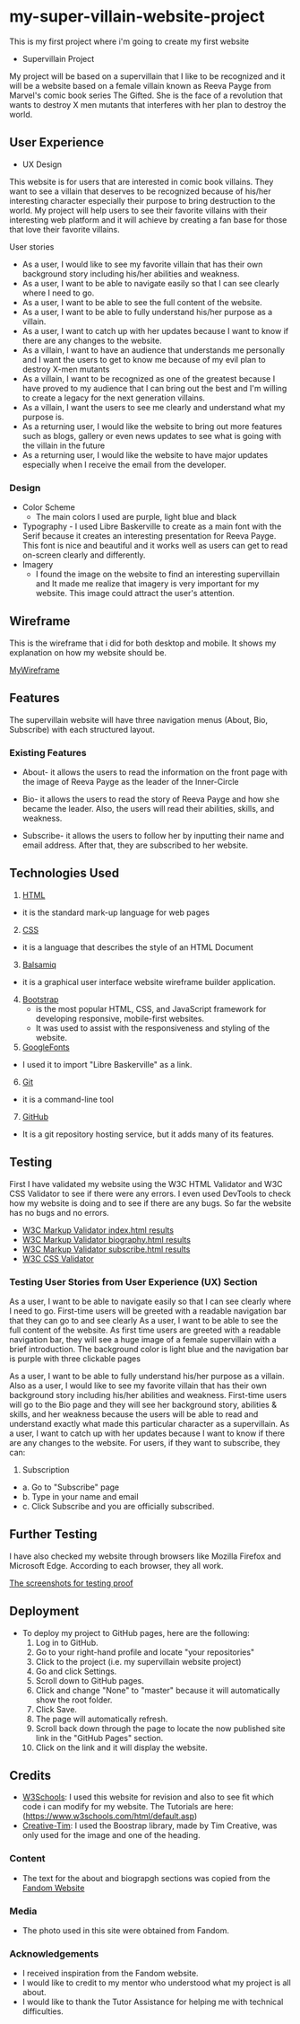 # my-super-villain-website-project
This is my first project where i'm going to create my first website

 - Supervillain Project

My project will be based on a supervillain that I like to be recognized 
and it will be a website based on a female villain known as Reeva Payge from Marvel's comic book series The Gifted. 
She is the face of a revolution that wants to destroy X men mutants that interferes with her plan to destroy the world.

## User Experience
    
- UX Design

This website is for users that are interested in comic book villains. They want to see a villain that deserves to be recognized because of his/her interesting character especially their purpose to bring destruction to the world. 
My project will help users to see their favorite villains with their interesting web platform and it will achieve by creating a fan base for those that love their favorite villains.

User stories
- As a user, I would like to see my favorite villain that has their own background story including his/her abilities and weakness.
- As a user, I want to be able to navigate easily so that I can see clearly where I need to go.
- As a user, I want to be able to see the full content of the website.
- As a user, I want to be able to fully understand his/her purpose as a villain.
- As a user, I want to catch up with her updates because I want to know if there are any changes to the website.
- As a villain, I want to have an audience that understands me personally and I want the users to get to know me because of my evil plan to destroy X-men mutants
- As a villain, I want to be recognized as one of the greatest because I have proved to my audience that I can bring out the best and I'm willing to create a legacy for the next generation villains.
- As a villain, I want the users to see me clearly and understand what my purpose is.
- As a returning user, I would like the website to bring out more features such as blogs, gallery or even news updates to see what is going with the villain in the future
- As a returning user, I would like the website to have major updates especially when I receive the email from the developer.

### Design
 - Color Scheme
     -   The main colors I used are purple, light blue and black
- Typography
      -  I used Libre Baskerville to create as a main font with the Serif because it creates an interesting presentation for Reeva Payge. This font is nice and beautiful and it works well as users can get to read on-screen clearly and differently. 
- Imagery
    -  I found the image on the website to find an interesting supervillain and It made me realize that imagery is very important for my website. This image could attract the user's attention.

## Wireframe
This is the wireframe that i did for both desktop and mobile. It shows my explanation on how my website should be.

[MyWireframe](https://github.com/chikos96/my-super-villain-website-project/blob/f7597cf93501df89fec901b75046581da1e4f379/Documentation/supervillain-project.pdf)

## Features

The supervillain website will have three navigation menus (About, Bio, Subscribe) with each structured layout. 
 
### Existing Features
- About- it allows the users to read the information on the front page with the image of Reeva Payge as the leader of the Inner-Circle

- Bio- it allows the users to read the story of Reeva Payge and how she became the leader. 
Also, the users will read their abilities, skills, and weakness.

- Subscribe- it allows the users to follow her by inputting their name and email address. 
After that, they are subscribed to her website.

## Technologies Used

1. [HTML](https://en.wikipedia.org/wiki/HTML)
  - it is the standard mark-up language for web pages
2. [CSS](https://en.wikipedia.org/wiki/Cascading_Style_Sheets)
  - it is a language that describes the style of an HTML Document
3. [Balsamiq](https://en.wikipedia.org/wiki/Balsamiq)
  - it is a graphical user interface website wireframe builder application.
4. [Bootstrap](https://en.wikipedia.org/wiki/Bootstrap_(front-end_framework))
    - is the most popular HTML, CSS, and JavaScript framework for developing responsive, mobile-first websites. 
    - It was used to assist with the responsiveness and styling of the website. 
5. [GoogleFonts](https://fonts.google.com/)
  - I used it to import "Libre Baskerville" as a link.
6. [Git](https://git-scm.com/)
  - it is a command-line tool
7. [GitHub](https://github.com/)
  - It is a git repository hosting service, but it adds many of its features.

## Testing

First I have validated my website using the W3C HTML Validator and W3C CSS Validator to see if there were any errors. 
I even used DevTools to check how my website is doing and to see if there are any bugs. 
So far the website has no bugs and no errors.

-   [W3C Markup Validator index.html results](https://validator.w3.org/nu/#textarea)
-   [W3C Markup Validator biography.html results](https://validator.w3.org/nu/#textarea)
-   [W3C Markup Validator subscribe.html results](https://validator.w3.org/nu/#textarea)
-   [W3C CSS Validator](https://jigsaw.w3.org/css-validator/validator)

### Testing User Stories from User Experience (UX) Section

As a user, I want to be able to navigate easily so that I can see clearly where I need to go.
First-time users will be greeted with a readable navigation bar that they can go to and see clearly
As a user, I want to be able to see the full content of the website.
As first time users are greeted with a readable navigation bar, they will see a huge image of a female supervillain with a brief introduction. The background color is light blue and the navigation bar is purple with three clickable pages

As a user, I want to be able to fully understand his/her purpose as a villain. Also as a user, I would like to see my favorite villain that has their own background story including his/her abilities and weakness.
First-time users will go to the Bio page and they will see her background story, abilities & skills, and her weakness because the users will be able to read and understand exactly what made this particular character as a supervillain.
As a user, I want to catch up with her updates because I want to know if there are any changes to the website.
For users, if they want to subscribe, they can:

1. Subscription
 - a. Go to "Subscribe" page
 - b. Type in your name and email
 - c. Click Subscribe and you are officially subscribed.

## Further Testing

I have also checked my website through browsers like Mozilla Firefox and Microsoft Edge.
According to each browser, they all work.

[The screenshots for testing proof](https://github.com/chikos96/my-super-villain-website-project/blob/7511ee35f75b36a8b490733f2e3ec459035a4bcd/Documentation/screenshots%20for%20html%20and%20css%20validation.pdf)

## Deployment

- To deploy my project to GitHub pages, here are the following:
    1. Log in to GitHub.
    2. Go to your right-hand profile and locate "your repositories"
    3. Click to the project (i.e. my supervillain website project)
    4. Go and click Settings.
    5. Scroll down to GitHub pages.
    6. Click and change "None" to "master" because it will automatically show the root folder.
    7. Click Save.
    8. The page will automatically refresh.
    9. Scroll back down through the page to locate the now published site link in the "GitHub Pages" section. 
    10. Click on the link and it will display the website.

## Credits

-   [W3Schools](https://www.w3schools.com/): I used this website for revision and also to see fit which code i can modify for my website. The Tutorials are here: (https://www.w3schools.com/html/default.asp)
-   [Creative-Tim](https://www.creative-tim.com/cheatsheet/bootstrap4#): I used the Boostrap library, made by Tim Creative, was only used for the image and one of the heading.


### Content
- The text for the about and biograpgh sections was copied from the [Fandom Website](https://thegifted.fandom.com/wiki/Reeva_Payge)

### Media
- The photo used in this site were obtained from Fandom.

### Acknowledgements

- I received inspiration from the Fandom website.
- I would like to credit to my mentor who understood what my project is all about. 
- I would like to thank the Tutor Assistance for helping me with technical difficulties.


